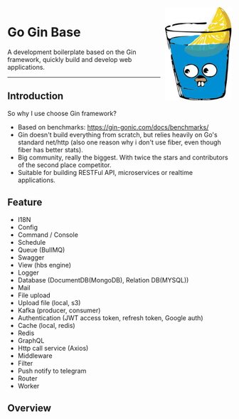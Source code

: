 <img src="https://github.com/truongbo17/go-base/blob/main/readme-logo.png?raw=true" alt="Example Image" style="float: right; width: 150px; margin-left: 10px;">

# Go Gin Base

A development boilerplate based on the Gin framework, quickly build and develop web applications.

----

## Introduction

So why I use choose Gin framework?

- Based on benchmarks: https://gin-gonic.com/docs/benchmarks/
- Gin doesn't build everything from scratch, but relies heavily on Go's standard net/http (also one reason why i don't
  use fiber, even though fiber has better stats).
- Big community, really the biggest. With twice the stars and contributors of the second place competitor.
- Suitable for building RESTFul API, microservices or realtime applications.

## Feature

* I18N
* Config
* Command / Console
* Schedule
* Queue (BullMQ)
* Swagger
* View (hbs engine)
* Logger
* Database (DocumentDB(MongoDB), Relation DB(MYSQL))
* Mail
* File upload
* Upload file (local, s3)
* Kafka (producer, consumer)
* Authentication (JWT access token, refresh token, Google auth)
* Cache (local, redis)
* Redis
* GraphQL
* Http call service (Axios)
* Middleware
* Filter
* Push notify to telegram
* Router
* Worker

## Overview
